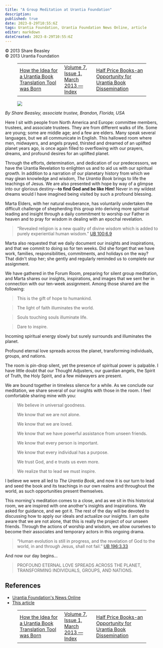 ```yaml
---
title: "A Group Meditation at Urantia Foundation"
description: 
published: true
date: 2023-8-29T10:55:6Z
tags: Urantia Foundation, Urantia Foundation News Online, article
editor: markdown
dateCreated: 2023-8-29T10:55:6Z
---
```


<p class="v-card v-sheet theme--light gray lighten-3 px-2">© 2013 Share Beasley<br>© 2013 Urantia Foundation</p>
<figure class="table chapter-navigator">
  <table>
    <tbody>
      <tr>
        <td>
        <a href="/en/article/Rogerio_da_Silva/How_the_Idea_for_a_Urantia_Book_Translation_Tool_was_Born">
          <span class="mdi mdi-arrow-left-drop-circle"></span><span class="pl-2">How the Idea for a Urantia Book Translation Tool was Born</span>
        </a>
        </td>
        <td>
        <a href="/en/index/articles_uf_news_online#volume-7-issue-1-march-2013">
          <span class="mdi mdi-book-open-variant"></span><span class="pl-2">Volume 7, Issue 1, March 2013 — Index</span>
        </a>
        </td>
        <td>
        <a href="/en/article/Rod_Holland/Half_Price_Books_an_Opportunity_for_Urantia_Book_Dissemination">
          <span class="pr-2">Half Price Books-an Opportunity for Urantia Book Dissemination</span><span class="mdi mdi-arrow-right-drop-circle"></span>
        </a>
        </td>
      </tr>
    </tbody>
  </table>
</figure>


<figure id="Figure_1" class="image urantiapedia image-style-align-left">
<img src="/image/article/UF_News_Online/2013_03/053.jpg">
</figure>

_By Share Beasley, associate trustee, Brandon, Florida, USA_

Here I sit with people from North America and Europe: committee members, trustees, and associate trustees. They are from different walks of life. Some are young; some are middle age; and a few are elders. Many speak several languages, but we all communicate in English. This hallowed room where men, midwayers, and angels prayed, thirsted and dreamed of an uplifted planet years ago, is once again filled to overflowing with our prayers, dreams, and profound desires for an uplifted planet.

Through the efforts, determination, and dedication of our predecessors, we have the Urantia Revelation to enlighten us and to aid us with our spiritual growth. In addition to a narration of our planetary history from which we may glean knowledge and wisdom, _The Urantia Book_ brings to life the teachings of Jesus. We are also presented with hope by way of a glimpse into our glorious destiny—**to find God and be like Him!** Never in my wildest dreams would I have imagined being visited by such a profound blessing.

Marta Elders, with her natural exuberance, has voluntarily undertaken the difficult challenge of shepherding this group into deriving more spiritual leading and insight through a daily commitment to worship our Father in heaven and to pray for wisdom in dealing with an epochal revelation.

> “Revealed religion is a new quality of divine wisdom which is added to purely experiential human wisdom.” <a id="a48_108"></a>[UB 100:6.9](/en/The_Urantia_Book/100#p6_9)

Marta also requested that we daily document our insights and inspirations, and that we commit to doing so for ten weeks. Did she forget that we have work, families, responsibilities, commitments, and holidays on the way? That didn't stop her; she gently and regularly reminded us to complete our assignment.

We have gathered in the Forum Room, preparing for silent group meditation, and Marta shares our insights, inspirations, and images that we sent her in connection with our ten-week assignment. Among those shared are the following:

> This is the gift of hope to humankind.

> The light of faith illuminates the world.

> Souls touching souls illuminate life.

> Dare to inspire.

Incoming spiritual energy slowly but surely surrounds and illuminates the planet.

Profound eternal love spreads across the planet, transforming individuals, groups, and nations.

The room is pin-drop silent, yet the presence of spiritual power is palpable. I have little doubt that our Thought
Adjusters, our guardian angels, the Spirit of Truth, the Holy Spirit, and a few midwayers are present.

We are bound together in timeless silence for a while. As we conclude our meditation, we share several of our insights with those in the room. I feel comfortable sharing mine with you:

> We believe in universal goodness.
> 
> We know that we are not alone.
> 
> We know that we are loved.
> 
> We know that we have powerful assistance from unseen friends.
> 
> We know that every person is important.
> 
> We know that every individual has a purpose.
> 
> We trust God, and e trusts us even more.
> 
> We realize that to lead we must inspire.

I believe we were all led to _The Urantia Book_, and now it is our turn to lead and seed the book and its teachings in our own realms and throughout the world, as such opportunities present themselves.

This morning's meditation comes to a close, and as we sit in this historical room, we are inspired with one another's insights and inspirations. We asked for guidance, and we got it. The rest of the day will be devoted to discussing how to apply our ideals and actualize our insights. I am quite aware that we are not alone, that this is really the project of our unseen friends. Through the actions of worship and wisdom, we allow ourselves to become their associates and temporary actors in this ongoing drama.

> “Human evolution is still in progress, and the revelation of God to the world, in and through Jesus, shall not fail.” <a id="a91_120"></a>[UB 196:3.33](/en/The_Urantia_Book/196#p3_33)

And now our day begins...

> PROFOUND ETERNAL LOVE SPREADS ACROSS THE PLANET, TRANSFORMING INDIVIDUALS, GROUPS, AND NATIONS.


## References

- [Urantia Foundation's News Online](https://www.urantia.org/urantia-foundation/newsletter-pdf-archives)
- [This article](https://www.urantia.org/news/2013-03/group-meditation-urantia-foundation)

<figure class="table chapter-navigator">
  <table>
    <tbody>
      <tr>
        <td>
        <a href="/en/article/Rogerio_da_Silva/How_the_Idea_for_a_Urantia_Book_Translation_Tool_was_Born">
          <span class="mdi mdi-arrow-left-drop-circle"></span><span class="pl-2">How the Idea for a Urantia Book Translation Tool was Born</span>
        </a>
        </td>
        <td>
        <a href="/en/index/articles_uf_news_online#volume-7-issue-1-march-2013">
          <span class="mdi mdi-book-open-variant"></span><span class="pl-2">Volume 7, Issue 1, March 2013 — Index</span>
        </a>
        </td>
        <td>
        <a href="/en/article/Rod_Holland/Half_Price_Books_an_Opportunity_for_Urantia_Book_Dissemination">
          <span class="pr-2">Half Price Books-an Opportunity for Urantia Book Dissemination</span><span class="mdi mdi-arrow-right-drop-circle"></span>
        </a>
        </td>
      </tr>
    </tbody>
  </table>
</figure>
